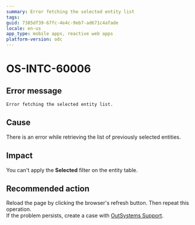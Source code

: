 ```yaml
---
summary: Error fetching the selected entity list
tags:
guid: 7385df39-67fc-4e4c-9eb7-ad671c4afade
locale: en-us
app_type: mobile apps, reactive web apps
platform-version: odc
---
```


# OS-INTC-60006

## Error message

`Error fetching the selected entity list.`

## Cause

There is an error while retrieving the list of previously selected entities.

## Impact

You can't apply the **Selected** filter on the entity table.

## Recommended action

Reload the page by clicking the browser's refresh button. Then repeat this operation.<br/>
If the problem persists, create a case with [OutSystems Support](https://www.outsystems.com/support/portal/open-support-case?ErrorCode=OS-INTC-60006).

